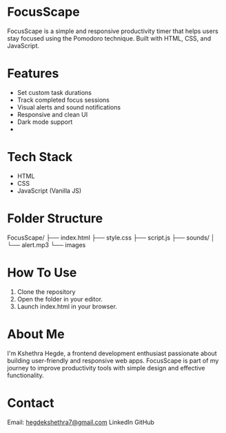 # FocusScape
FocusScape is a simple and responsive productivity timer that helps users stay focused using the Pomodoro technique. Built with HTML, CSS, and JavaScript.

# Features
- Set custom task durations
- Track completed focus sessions
- Visual alerts and sound notifications
- Responsive and clean UI
- Dark mode support
- 
# Tech Stack
- HTML  
- CSS  
- JavaScript (Vanilla JS)

# Folder Structure
FocusScape/
├── index.html
├── style.css
├── script.js
├── sounds/
│ └── alert.mp3
└── images

# How To Use
1. Clone the repository
2. Open the folder in your editor.
3. Launch index.html in your browser.

# About Me
I'm Kshethra Hegde, a frontend development enthusiast passionate about building user-friendly and responsive web apps. FocusScape is part of my journey to improve productivity tools with simple design and effective functionality.

# Contact
Email: hegdekshethra7@gmail.com
LinkedIn
GitHub


